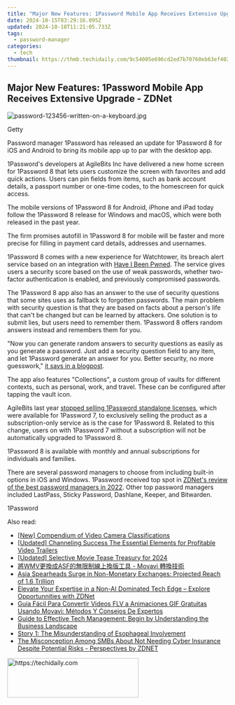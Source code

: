 ```yaml
---
title: "Major New Features: 1Password Mobile App Receives Extensive Upgrade - ZDNet"
date: 2024-10-15T03:29:16.095Z
updated: 2024-10-18T11:21:05.733Z
tags:
  - password-manager
categories:
  - tech
thumbnail: https://thmb.techidaily.com/9c54005e696cd2ed7b70760eb63ef402583a5567abcd354a24f074d4d0059be5.jpg
---
```


## Major New Features: 1Password Mobile App Receives Extensive Upgrade - ZDNet

![password-123456-written-on-a-keyboard.jpg](https://www.zdnet.com/a/img/resize/61b913f0c7eee437aa7613923a6a2e03e7c1ce72/2021/09/30/9785e807-14e2-4311-a6cb-2a1f0019704d/password-123456-written-on-a-keyboard.jpg?auto=webp&width=1280)

Getty

Password manager 1Password has released an update for 1Password 8 for iOS and Android to bring its mobile app up to par with the desktop app. 

1Password's developers at AgileBits Inc have delivered a new home screen for 1Password 8 that lets users customize the screen with favorites and add quick actions. Users can pin fields from items, such as bank account details, a passport number or one-time codes, to the homescreen for quick access. 

The mobile versions of 1Password 8 for Android, iPhone and iPad today follow the 1Password 8 release for Windows and macOS, which were both released in the past year.

The firm promises autofill in 1Password 8 for mobile will be faster and more precise for filling in payment card details, addresses and usernames. 

1Password 8 comes with a new experience for Watchtower, its breach alert service based on an integration with [Have I Been Pwned](https://haveibeenpwned.com/). The service gives users a security score based on the use of weak passwords, whether two-factor authentication is enabled, and previously compromised passwords. 

The 1Password 8 app also has an answer to the use of security questions that some sites uses as fallback to forgotten passwords. The main problem with security question is that they are based on facts about a person's life that can't be changed but can be learned by attackers. One solution is to submit lies, but users need to remember them. 1Password 8 offers random answers instead and remembers them for you.

"Now you can generate random answers to security questions as easily as you generate a password. Just add a security question field to any item, and let 1Password generate an answer for you. Better security, no more guesswork," [it says in a blogpost](https://blog.1password.com/1password-8-ios-android/). 

The app also features "Collections", a custom group of vaults for different contexts, such as personal, work, and travel. These can be configured after tapping the vault icon. 

AgileBits last year [stopped selling 1Password standalone licenses](https://1password.community/discussion/comment/601917/#Comment%5F601917), which were available for 1Password 7, to exclusively selling the product as a subscription-only service as is the case for 1Password 8\. Related to this change, users on with 1Password 7 without a subscription will not be automatically upgraded to 1Password 8.

1Password 8 is available with monthly and annual subscriptions for individuals and families.

There are several password managers to choose from including built-in options in iOS and Windows. 1Password received top spot in [ZDNet's review of the best password managers in 2022](https://www.zdnet.com/article/best-password-manager/). Other top password managers included LastPass, Sticky Password, Dashlane, Keeper, and Bitwarden. 

1Password

<ins class="adsbygoogle"
     style="display:block"
     data-ad-format="autorelaxed"
     data-ad-client="ca-pub-7571918770474297"
     data-ad-slot="1223367746"></ins>

<ins class="adsbygoogle"
     style="display:block"
     data-ad-client="ca-pub-7571918770474297"
     data-ad-slot="8358498916"
     data-ad-format="auto"
     data-full-width-responsive="true"></ins>

<span class="atpl-alsoreadstyle">Also read:</span>
<div><ul>
<li><a href="https://extra-tips.techidaily.com/new-compendium-of-video-camera-classifications/"><u>[New] Compendium of Video Camera Classifications</u></a></li>
<li><a href="https://youtube-clips.techidaily.com/updated-channeling-success-the-essential-elements-for-profitable-video-trailers/"><u>[Updated] Channeling Success The Essential Elements for Profitable Video Trailers</u></a></li>
<li><a href="https://fox-friendly.techidaily.com/updated-selective-movie-tease-treasury-for-2024/"><u>[Updated] Selective Movie Tease Treasury for 2024</u></a></li>
<li><a href="https://some-knowledge.techidaily.com/1726222818571-wmvasf-movavi/"><u>將WMV更換成ASF的無限制線上換版工具 - Movavi 轉換技術</u></a></li>
<li><a href="https://app-tips.techidaily.com/asia-spearheads-surge-in-non-monetary-exchanges-projected-reach-of-16-trillion/"><u>Asia Spearheads Surge in Non-Monetary Exchanges: Projected Reach of 1.6 Trillion</u></a></li>
<li><a href="https://app-tips.techidaily.com/elevate-your-expertise-in-a-non-ai-dominated-tech-edge-explore-opportunnities-with-zdnet/"><u>Elevate Your Expertise in a Non-AI Dominated Tech Edge – Explore Opportunnities with ZDNet</u></a></li>
<li><a href="https://win-solutions.techidaily.com/guia-facil-para-convertir-videos-flv-a-animaciones-gif-gratuitas-usando-movavi-metodos-y-consejos-de-expertos/"><u>Guía Fácil Para Convertir Videos FLV a Animaciones GIF Gratuitas Usando Movavi: Métodos Y Consejos De Expertos</u></a></li>
<li><a href="https://app-tips.techidaily.com/guide-to-effective-tech-management-begin-by-understanding-the-business-landscape/"><u>Guide to Effective Tech Management: Begin by Understanding the Business Landscape</u></a></li>
<li><a href="https://fox-triigers.techidaily.com/story-1-the-misunderstanding-of-esophageal-involvement/"><u>Story 1: The Misunderstanding of Esophageal Involvement</u></a></li>
<li><a href="https://app-tips.techidaily.com/the-misconception-among-smbs-about-not-needing-cyber-insurance-despite-potential-risks-perspectives-by-zdnet/"><u>The Misconception Among SMBs About Not Needing Cyber Insurance Despite Potential Risks - Perspectives by ZDNET</u></a></li>
</ul></div>

<!-- affiliate ads begin -->
<a href="https://homestyler.sjv.io/c/5597632/1943648/22993" target="_top" id="1943648">
  <img src="//a.impactradius-go.com/display-ad/22993-1943648" border="0" alt="https://techidaily.com" width="300" height="90"/>
</a>
<img height="0" width="0" src="https://homestyler.sjv.io/i/5597632/1943648/22993" style="position:absolute;visibility:hidden;" border="0" />
<!-- affiliate ads end -->

